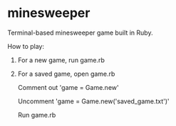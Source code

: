# minesweeper
Terminal-based minesweeper game built in Ruby.

How to play:
1) For a new game, run game.rb
2) For a saved game, open game.rb
    
    Comment out 'game = Game.new'
    
    Uncomment 'game = Game.new('saved_game.txt')'
    
    Run game.rb
